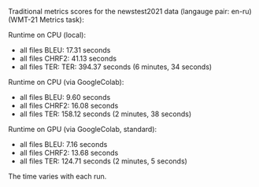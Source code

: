 Traditional metrics scores for the newstest2021 data (langauge pair: en-ru)(WMT-21 Metrics task):

Runtime on CPU (local):

- all files BLEU: 17.31 seconds
- all files CHRF2: 41.13 seconds
- all files TER: TER: 394.37 seconds (6 minutes, 34 seconds) 

Runtime on CPU (via GoogleColab):

- all files BLEU: 9.60 seconds
- all files CHRF2: 16.08 seconds
- all files TER: 158.12 seconds (2 minutes, 38 seconds) 

Runtime on GPU (via GoogleColab, standard):

- all files BLEU: 7.16 seconds
- all files CHRF2: 13.68 seconds
- all files TER: 124.71 seconds (2 minutes, 5 seconds) 

The time varies with each run.
